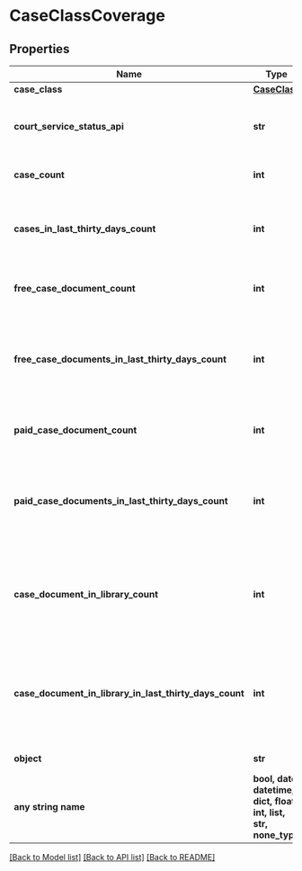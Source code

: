 # CaseClassCoverage


## Properties
Name | Type | Description | Notes
------------ | ------------- | ------------- | -------------
**case_class** | [**CaseClass**](CaseClass.md) |  | 
**court_service_status_api** | **str** | API Link to the Court Service status with filters of court and case class | 
**case_count** | **int** | Total Cases for a specific CourtLocation. | 
**cases_in_last_thirty_days_count** | **int** | Cases in last 30 days that were added to UniCourt for a specific CourtLocation | 
**free_case_document_count** | **int** | Free Case Documents for a specific CourtLocation. | 
**free_case_documents_in_last_thirty_days_count** | **int** | Free Case Documents in last 30 days that were added to UniCourt for a specific CourtLocation. | 
**paid_case_document_count** | **int** | Paid Case Documents for a specific CourtLocation. | 
**paid_case_documents_in_last_thirty_days_count** | **int** | Paid Case Documents in last 30 days that were added to UniCourt for a specific CourtLocation. | 
**case_document_in_library_count** | **int** | Case Documents that were added to UniCourt Crowd Source Library for a specific CourtLocationy. | 
**case_document_in_library_in_last_thirty_days_count** | **int** | Case Documents that were added to UniCourt Crowd Source Library for a specific CourtLocation in last 30 days. | 
**object** | **str** | Name of the object | defaults to "CaseClassCoverage"
**any string name** | **bool, date, datetime, dict, float, int, list, str, none_type** | any string name can be used but the value must be the correct type | [optional]

[[Back to Model list]](../README.md#documentation-for-models) [[Back to API list]](../README.md#documentation-for-api-endpoints) [[Back to README]](../README.md)


